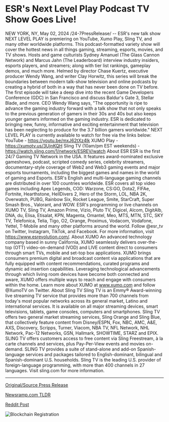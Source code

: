 # ESR's Next Level Play Podcast TV Show Goes Live!

NEW YORK, NY, May 02, 2024 /24-7PressRelease/ -- ESR's new talk show NEXT LEVEL PLAY is premiering on YouTube, Xumo Play, Sling TV, and many other worldwide platforms. This podcast-formatted variety show will cover the hottest news in all things gaming, streaming, esports, movies, and TV shows. Hosts and game culturists Sydney Amanuel (The Glass Cannon Network) and Marcus Jahn (The Leaderboard) interview industry insiders, esports players, and streamers; along with tier list rankings, gameplay demos, and much more. Helmed by director Chase Kuertz, executive producer Wendy Wang, and writer Clay Horwitz, this series will break the boundaries between modern talk-show television and online podcasts by creating a hybrid of both in a way that has never been done on TV before. The first episode will take a deep dive into the recent Game Developers Conference (GDC) in San Francisco and discuss Baldur's Gate 3, Stellar Blade, and more.  CEO Wendy Wang says, "The opportunity is ripe to advance the gaming industry forward with a talk show that not only speaks to the previous generation of gamers in their 30s and 40s but also keeps younger gamers informed on the gaming industry. ESR is dedicated to bringing new, funny, informative and exciting entertainment that television has been neglecting to produce for the 3.7 billion gamers worldwide."  NEXT LEVEL PLAY is currently available to watch for free via the links below:  YouTube - https://youtu.be/mxJ62tXz4lk XUMO Play - https://xumotv.us/3UjnKQH Sling TV (10am/pm EST weekends) - https://watch.sling.com/1/network/ESREV/watch  About ESR  ESR is the first 24/7 Gaming TV Network in the USA. It features award-nominated exclusive gameshows, podcast, scripted comedy series, celebrity streamers, documentary-style coverage of Web2 and Web3 gaming events and major esports tournaments, including the biggest games and names in the world of gaming and Esports. ESR's English and multi-language gaming channels are distributed in over 100 countries worldwide.  ESR covers all top video games including Apex Legends, COD: Warzone, CS:GO, Dota2, FIFAe, Fortnite, Hearthstone, HellDivers 2, Hero of the Storm, LOL, NBA 2K, Overwatch, PUBG, Rainbow Six, Rocket League, Smite, StarCraft, Super Smash Bros., Valorant, and WOW.  ESR's programming or live channels on XUMO TV, Sling TV, Amazon Prime, Vizio, Pluto TV, Digicel, Alcom, DigitAlb, DNA, du, Elisa, Etisalat, KPN, Magenta, Omantel, Meo, MTS, MTN, STC, SKY TV, Telefonica, Telia, Tigo, O2, Orange, Proximus, Vodacom, Vodafone, Yettel, T-Mobile and many other platforms around the world. Follow @esr_tv on Twitter, Instagram, TikTok, and Facebook. For more information, visit https://www.esrevolution.com/.  About XUMO An advanced technology company based in sunny California, XUMO seamlessly delivers over-the-top (OTT) video-on-demand (VOD) and LIVE content direct to consumers through smart TVs, mobile and set-top box applications. XUMO brings consumers premium digital and broadcast content via applications that are fully equipped with content recommendations, curated programs and dynamic ad insertion capabilities. Leveraging technological advancements through which living room devices have become both connected and aware, XUMO offers multiple ways to reach and engage with consumers within the home. Learn more about XUMO at www.xumo.com and follow @XumoTV on Twitter.  About Sling TV Sling TV is an Emmy® Award-winning live streaming TV service that provides more than 700 channels from today's most popular networks across its general market, Latino and international services. It is available on all major streaming devices, smart televisions, tablets, game consoles, computers and smartphones. Sling TV offers two general market streaming services, Sling Orange and Sling Blue, that collectively feature content from Disney/ESPN, Fox, NBC, AMC, A&E, AXS, Discovery, Scripps, Turner, Viacom, NBA TV, NFL Network, NHL Network, Pac-12 Networks, GSN, Hallmark, SHOWTIME, STARZ and EPIX. SLING TV offers customers access to free content via Sling Freestream, à la carte channels and services, plus Pay-Per-View events and movies on-demand. SLING TV provides a suite of stand-alone and add-on Spanish-language services and packages tailored to English-dominant, bilingual and Spanish-dominant U.S. households. Sling TV is the leading U.S. provider of foreign-language programming, with more than 400 channels in 27 languages. Visit sling.com for more information. 

---

[Original/Source Press Release](https://www.24-7pressrelease.com/press-release/510536/esrs-next-level-play-podcast-tv-show-goes-live)
                    

[Newsramp.com TLDR](None) 



[Reddit Post](https://www.reddit.com/r/GamingNewsRamp/comments/1ci9ez8/esrs_next_level_play_premieres_on_youtube_xumo/) 



![Blockchain Registration](https://cdn.newsramp.app/24-7PressRelease/qrcode/245/2/navyCU9q.webp)